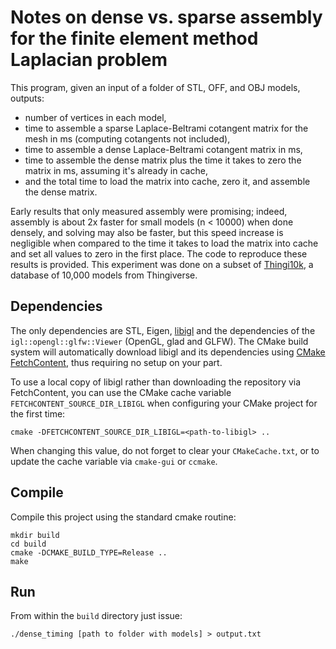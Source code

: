 # Notes on dense vs. sparse assembly for the finite element method Laplacian problem

This program, given an input of a folder of STL, OFF, and OBJ models, outputs:
- number of vertices in each model,
- time to assemble a sparse Laplace-Beltrami cotangent matrix for the mesh in ms (computing cotangents not included),
- time to assemble a dense Laplace-Beltrami cotangent matrix in ms,
- time to assemble the dense matrix plus the time it takes to zero the matrix in ms, assuming it's already in cache,
- and the total time to load the matrix into cache, zero it, and assemble the dense matrix.

Early results that only measured assembly were promising; indeed, assembly is about 2x faster for small models (n < 10000) when done densely, and solving may also be faster, but this speed increase is negligible when compared to the time it takes to load the matrix into cache and set all values to zero in the first place. The code to reproduce these results is provided. This experiment was done on a subset of [Thingi10k](https://ten-thousand-models.appspot.com/), a database of 10,000 models from Thingiverse.

## Dependencies

The only dependencies are STL, Eigen, [libigl](http://libigl.github.io/libigl/) and the dependencies
of the `igl::opengl::glfw::Viewer` (OpenGL, glad and GLFW).
The CMake build system will automatically download libigl and its dependencies using
[CMake FetchContent](https://cmake.org/cmake/help/latest/module/FetchContent.html),
thus requiring no setup on your part.

To use a local copy of libigl rather than downloading the repository via FetchContent, you can use
the CMake cache variable `FETCHCONTENT_SOURCE_DIR_LIBIGL` when configuring your CMake project for
the first time:
```
cmake -DFETCHCONTENT_SOURCE_DIR_LIBIGL=<path-to-libigl> ..
```
When changing this value, do not forget to clear your `CMakeCache.txt`, or to update the cache variable
via `cmake-gui` or `ccmake`.

## Compile

Compile this project using the standard cmake routine:

    mkdir build
    cd build
    cmake -DCMAKE_BUILD_TYPE=Release ..
    make

## Run

From within the `build` directory just issue:

    ./dense_timing [path to folder with models] > output.txt
